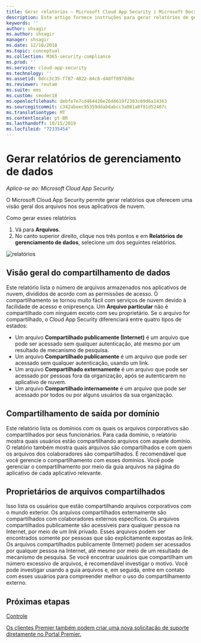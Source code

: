 ```yaml
---
title: Gerar relatórios – Microsoft Cloud App Security | Microsoft Docs
description: Este artigo fornece instruções para gerar relatórios de gerenciamento de dados no Microsoft Cloud App Security.
keywords: ''
author: shsagir
ms.author: shsagir
manager: shsagir
ms.date: 12/10/2018
ms.topic: conceptual
ms.collection: M365-security-compliance
ms.prod: ''
ms.service: cloud-app-security
ms.technology: ''
ms.assetid: 0dcc3c35-f787-4822-84c6-d4dff897dd6c
ms.reviewer: reutam
ms.suite: ems
ms.custom: seodec18
ms.openlocfilehash: debfe7e7cd464420e26d4619f2303c69d6a14363
ms.sourcegitcommit: c342abeec95359ddabdabcc3a081a0f91d52407c
ms.translationtype: MT
ms.contentlocale: pt-BR
ms.lasthandoff: 10/15/2019
ms.locfileid: "72335454"
---
```

# <a name="generate-data-management-reports"></a>Gerar relatórios de gerenciamento de dados

*Aplica-se ao: Microsoft Cloud App Security*

O Microsoft Cloud App Security permite gerar relatórios que oferecem uma visão geral dos arquivos nos seus aplicativos de nuvem.

Como gerar esses relatórios

1. Vá para **Arquivos**. 
2. No canto superior direito, clique nos três pontos e em **Relatórios de gerenciamento de dados**, selecione um dos seguintes relatórios.

 ![relatórios](./media/reports.png)

## <a name="data-sharing-overview"></a>Visão geral do compartilhamento de dados 

Este relatório lista o número de arquivos armazenados nos aplicativos de nuvem, divididos de acordo com as permissões de acesso. O compartilhamento se tornou muito fácil com serviços de nuvem devido à facilidade de acesso e onipresença. Um **Arquivo particular** não é compartilhado com ninguém exceto com seu proprietário. Se o arquivo for compartilhado, o Cloud App Security diferenciará entre quatro tipos de estados:
- Um arquivo **Compartilhado publicamente (Internet)** é um arquivo que pode ser acessado sem qualquer autenticação, até mesmo por um resultado de mecanismo de pesquisa.
 - Um arquivo **Compartilhado publicamente** é um arquivo que pode ser acessado sem qualquer autenticação, usando um link.
 - Um arquivo **Compartilhado externamente** é um arquivo que pode ser acessado por pessoas fora da organização, após se autenticarem no aplicativo de nuvem.
- Um arquivo **Compartilhado internamente** é um arquivo que pode ser acessado por todos ou por alguns usuários da sua organização.

## <a name="outbound-sharing-by-domain"></a>Compartilhamento de saída por domínio

Este relatório lista os domínios com os quais os arquivos corporativos são compartilhados por seus funcionários. Para cada domínio, o relatório mostra quais usuários estão compartilhando arquivos com aquele domínio. O relatório também mostra quais arquivos são compartilhados e com quem os arquivos dos colaboradores são compartilhados. É recomendável que você gerencie o compartilhamento com esses domínios. Você pode gerenciar o compartilhamento por meio da guia arquivos na página do aplicativo de cada aplicativo relevante.

## <a name="owners-of-shared-files"></a>Proprietários de arquivos compartilhados

Isso lista os usuários que estão compartilhando arquivos corporativos com o mundo exterior. Os arquivos compartilhados externamente são compartilhados com colaboradores externos específicos. Os arquivos compartilhados publicamente são acessíveis para qualquer pessoa na Internet, por meio de um link privado. Esses arquivos podem ser encontrados somente por pessoas que são explicitamente expostas ao link. Os arquivos compartilhados publicamente (Internet) podem ser acessados por qualquer pessoa na Internet, até mesmo por meio de um resultado de mecanismo de pesquisa. Se você encontrar usuários que compartilham um número excessivo de arquivos, é recomendável investigar o motivo. Você pode investigar usando a guia arquivos e, em seguida, entre em contato com esses usuários para compreender melhor o uso do compartilhamento externo.


  
## <a name="next-steps"></a>Próximas etapas 
[Controle](control.md)   

[Os clientes Premier também podem criar uma nova solicitação de suporte diretamente no Portal Premier.](https://premier.microsoft.com/)  
  
  
